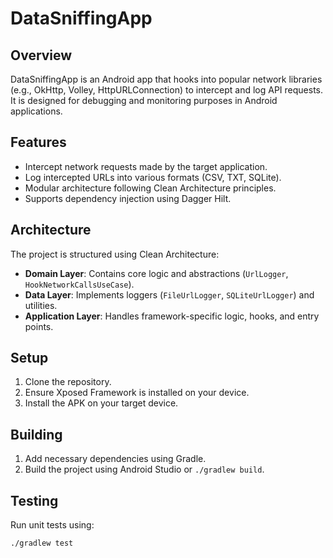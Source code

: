 # DataSniffingApp

## Overview
DataSniffingApp is an Android app that hooks into popular network libraries (e.g., OkHttp, Volley, HttpURLConnection) to intercept and log API requests. It is designed for debugging and monitoring purposes in Android applications.

## Features
- Intercept network requests made by the target application.
- Log intercepted URLs into various formats (CSV, TXT, SQLite).
- Modular architecture following Clean Architecture principles.
- Supports dependency injection using Dagger Hilt.

## Architecture
The project is structured using Clean Architecture:

- **Domain Layer**: Contains core logic and abstractions (`UrlLogger`, `HookNetworkCallsUseCase`).
- **Data Layer**: Implements loggers (`FileUrlLogger`, `SQLiteUrlLogger`) and utilities.
- **Application Layer**: Handles framework-specific logic, hooks, and entry points.

## Setup
1. Clone the repository.
2. Ensure Xposed Framework is installed on your device.
3. Install the APK on your target device.

## Building
1. Add necessary dependencies using Gradle.
2. Build the project using Android Studio or `./gradlew build`.

## Testing
Run unit tests using:

```bash
./gradlew test
